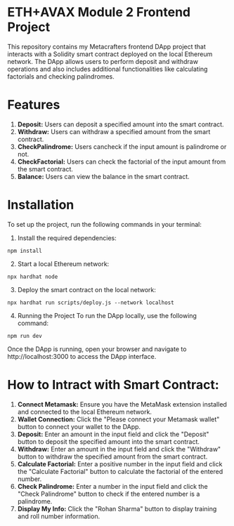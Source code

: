 # ETH+AVAX Module 2 Frontend Project
This repository contains my Metacrafters frontend DApp project that interacts with a Solidity smart contract deployed on the local Ethereum network. The DApp allows users to perform deposit and withdraw operations and also includes additional functionalities like calculating factorials and checking palindromes.
# Features
1. **Deposit:** Users can deposit a specified amount into the smart contract.
2. **Withdraw:** Users can withdraw a specified amount from the smart contract.
3. **CheckPalindrome:** Users cancheck if the input amount is palindrome or not.
4. **CheckFactorial:** Users can check the factorial of the input amount from the smart contract.
5. **Balance:** Users can view the balance in the smart contract.
# Installation
To set up the project, run the following commands in your terminal:
1. Install the required dependencies:
```
npm install
```
2. Start a local Ethereum network:
```
npx hardhat node
```
3. Deploy the smart contract on the local network:
```
npx hardhat run scripts/deploy.js --network localhost
```
4. Running the Project To run the DApp locally, use the following command:
```
npm run dev
```
Once the DApp is running, open your browser and navigate to http://localhost:3000 to access the DApp interface.
# How to Intract with Smart Contract:
1. **Connect Metamask:** Ensure you have the MetaMask extension installed and connected to the local Ethereum network.
2. **Wallet Connection:** Click the "Please connect your Metamask wallet" button to connect your wallet to the DApp.
3. **Deposit:** Enter an amount in the input field and click the "Deposit" button to deposit the specified amount into the smart contract.
4. **Withdraw:** Enter an amount in the input field and click the "Withdraw" button to withdraw the specified amount from the smart contract.
5. **Calculate Factorial:** Enter a positive number in the input field and click the "Calculate Factorial" button to calculate the factorial of the entered number.
6. **Check Palindrome:** Enter a number in the input field and click the "Check Palindrome" button to check if the entered number is a palindrome.
7. **Display My Info:** Click the "Rohan Sharma" button to display training and roll number information.
